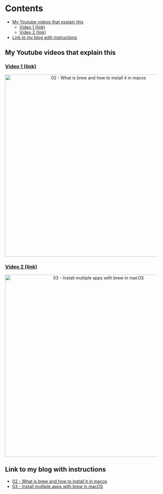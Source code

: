 # Contents

<!-- toc -->

- [My Youtube videos that explain this](#my-youtube-videos-that-explain-this)
  - [Video 1 (link)](#video-1-link)
  - [Video 2 (link)](#video-2-link)
- [Link to my blog with instructions](#link-to-my-blog-with-instructions)

<!-- tocstop -->

## My Youtube videos that explain this

### [Video 1 (link)](https://youtu.be/BEB7X78ivNM)

<div align="center">
    <a href="https://youtu.be/BEB7X78ivNM">
        <img
          src="https://res.cloudinary.com/daqwsgmx6/image/upload/v1706358848/youtube/2024-macos-workflow/02-what-is-brew"
          alt="02 - What is brew and how to install it in macos"
          width="600"
        />
    </a>
</div>

### [Video 2 (link)](https://youtu.be/e7Bb1uUHpa8)

<div align="center">
    <a href="https://youtu.be/e7Bb1uUHpa8">
        <img
          src="https://res.cloudinary.com/daqwsgmx6/image/upload/v1706358848/youtube/2024-macos-workflow/03-Install-mult-apps-brew"
          alt="03 - Install multiple apps with brew in macOS"
          width="600"
        />
    </a>
</div>

## Link to my blog with instructions

- [02 - What is brew and how to install it in macos](https://linkarzu.com/posts/2024-macos-workflow/what-is-brew/)
- [03 - Install multiple apps with brew in macOS](https://linkarzu.com/posts/2024-macos-workflow/brew-multiple-apps/)
